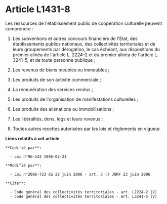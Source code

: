 # Article L1431-8

Les ressources de l'établissement public de coopération culturelle peuvent comprendre : 

1. Les subventions et autres concours financiers de l'Etat, des établissements publics nationaux, des collectivités
territoriales et de leurs groupements par dérogation, le cas échéant, aux dispositions du premier alinéa de l'article L.
2224-2 et du premier alinéa de l'article L. 3241-5, et de toute personne publique ; 

2. Les revenus de biens meubles ou immeubles ; 

3. Les produits de son activité commerciale ; 

4. La rémunération des services rendus ; 

5. Les produits de l'organisation de manifestations culturelles ; 

6. Les produits des aliénations ou immobilisations ; 

7. Les libéralités, dons, legs et leurs revenus ; 

8. Toutes autres recettes autorisées par les lois et règlements en vigueur.

**Liens relatifs à cet article**

	**Codifié par**:

	  - Loi n°96-142 1996-02-21

	**Modifié par**:

	  - Loi n°2006-723 du 22 juin 2006 - art. 5 () JORF 23 juin 2006

	**Cite**:

	  - Code général des collectivités territoriales - art. L2224-2 (V)
	  - Code général des collectivités territoriales - art. L3241-5 (V)
